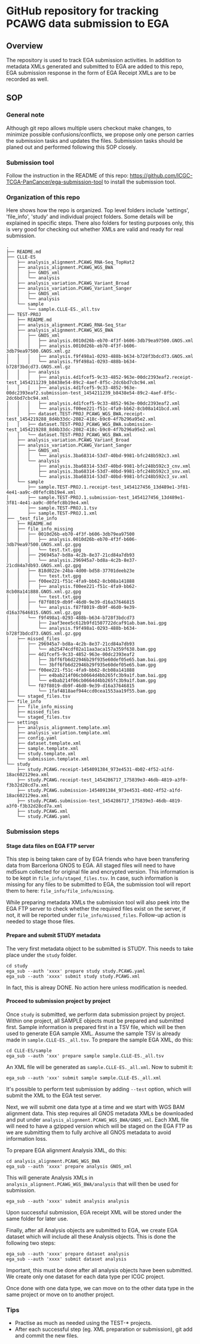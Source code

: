 # GitHub repository for tracking PCAWG data submission to EGA

## Overview
The repository is used to track EGA submission activities. In addition to metadata XMLs generated and submitted to EGA are added to this repo, EGA submission response in the form of EGA Receipt XMLs are to be recorded as well.

## SOP
### General note
Although git repo allows multiple users checkout make changes, to minimize possible confusions/conflicts, we propose only one person carries the submission tasks and updates the files. Submission tasks should be planed out and performed following this SOP closely.
### Submission tool
Follow the instruction in the README of this repo: https://github.com/ICGC-TCGA-PanCancer/ega-submission-tool to install the submission tool.
### Organization of this repo

Here shows how the repo is organized. Top level folders include 'settings', 'file_info', 'study' and individual project folders. Some details will be explained in specific steps. There also folders for testing purposes only, this is very good for checking out whether XMLs are valid and ready for real submission.
```
.
├── README.md
├── CLLE-ES
│   ├── analysis_alignment.PCAWG_RNA-Seq_TopHat2
│   ├── analysis_alignment.PCAWG_WGS_BWA
│   │   ├── GNOS_xml
│   │   └── analysis
│   ├── analysis_variation.PCAWG_Variant_Broad
│   ├── analysis_variation.PCAWG_Variant_Sanger
│   │   ├── GNOS_xml
│   │   └── analysis
│   └── sample
│       └── sample.CLLE-ES._all.tsv
├── TEST-PROJ
│   ├── README.md
│   ├── analysis_alignment.PCAWG_RNA-Seq_Star
│   ├── analysis_alignment.PCAWG_WGS_BWA
│   │   ├── GNOS_xml
│   │   │   ├── analysis.0010d26b-eb70-4f3f-b606-3db79ea97500.GNOS.xml
│   │   │   ├── analysis.0010d26b-eb70-4f3f-b606-3db79ea97500.GNOS.xml.gz
│   │   │   ├── analysis.f9f498a1-0293-488b-b634-b728f3bdcd73.GNOS.xml
│   │   │   └── analysis.f9f498a1-0293-488b-b634-b728f3bdcd73.GNOS.xml.gz
│   │   ├── analysis
│   │   │   ├── analysis.4d1fcef5-9c33-4852-963e-00dc2393eaf2.receipt-test_1454211239_b8438e54-89c2-4aef-8f5c-2dc6bd7cbc94.xml
│   │   │   ├── analysis.4d1fcef5-9c33-4852-963e-00dc2393eaf2.submission-test_1454211239_b8438e54-89c2-4aef-8f5c-2dc6bd7cbc94.xml
│   │   │   ├── analysis.4d1fcef5-9c33-4852-963e-00dc2393eaf2.xml
│   │   │   └── analysis.f00ee221-f51c-4fa9-bb62-8cb08a141bcd.xml
│   │   ├── dataset.TEST-PROJ_PCAWG_WGS_BWA.receipt-test_1454219288_8d4b33dc-2082-418c-b9c0-4f7b296a95e2.xml
│   │   ├── dataset.TEST-PROJ_PCAWG_WGS_BWA.submission-test_1454219288_8d4b33dc-2082-418c-b9c0-4f7b296a95e2.xml
│   │   └── dataset.TEST-PROJ_PCAWG_WGS_BWA.xml
│   ├── analysis_variation.PCAWG_Variant_Broad
│   ├── analysis_variation.PCAWG_Variant_Sanger
│   │   ├── GNOS_xml
│   │   │   └── analysis.3ba68314-53d7-40bd-9981-bfc248b592c3.xml
│   │   └── analysis
│   │       ├── analysis.3ba68314-53d7-40bd-9981-bfc248b592c3_cnv.xml
│   │       ├── analysis.3ba68314-53d7-40bd-9981-bfc248b592c3_snv.xml
│   │       └── analysis.3ba68314-53d7-40bd-9981-bfc248b592c3_sv.xml
│   └── sample
│       ├── sample.TEST-PROJ.1.receipt-test_1454127456_13d489e1-3f81-4e41-aa9c-d0fefc8b19e4.xml
│       ├── sample.TEST-PROJ.1.submission-test_1454127456_13d489e1-3f81-4e41-aa9c-d0fefc8b19e4.xml
│       ├── sample.TEST-PROJ.1.tsv
│       ├── sample.TEST-PROJ.1.xml
├── _test_file_info
│   ├── README.md
│   ├── file_info_missing
│   │   ├── 0010d26b-eb70-4f3f-b606-3db79ea97500
│   │   │   ├── analysis.0010d26b-eb70-4f3f-b606-3db79ea97500.GNOS.xml.gz.gpg
│   │   │   └── test.txt.gpg
│   │   ├── 296945a7-bd8a-4c2b-8e37-21cd84a7db93
│   │   │   └── analysis.296945a7-bd8a-4c2b-8e37-21cd84a7db93.GNOS.xml.gz.gpg
│   │   ├── 818d022e-24ba-4d00-bd58-37701deeb23e
│   │   │   └── test.txt.gpg
│   │   ├── f00ee221-f51c-4fa9-bb62-8cb08a141888
│   │   │   ├── analysis.f00ee221-f51c-4fa9-bb62-8cb08a141888.GNOS.xml.gz.gpg
│   │   │   └── test.txt.gpg
│   │   ├── f87f8019-db9f-46d0-9e39-d16a37646815
│   │   │   └── analysis.f87f8019-db9f-46d0-9e39-d16a37646815.GNOS.xml.gz.gpg
│   │   └── f9f498a1-0293-488b-b634-b728f3bdcd73
│   │       ├── 2aaf3eee5c612b9fd1507722dcaf91ab.bam.bai.gpg
│   │       └── analysis.f9f498a1-0293-488b-b634-b728f3bdcd73.GNOS.xml.gz.gpg
│   ├── missed_files
│   │   ├── 296945a7-bd8a-4c2b-8e37-21cd84a7db93
│   │   │   └── ab25474cdf02a11aa3aca157a359f638.bam.gpg
│   │   ├── 4d1fcef5-9c33-4852-963e-00dc2393eaf2
│   │   │   ├── 3bff6fb6d22946b29f935e60def05e65.bam.bai.gpg
│   │   │   └── 3bff6fb6d22946b29f935e60def05e65.bam.gpg
│   │   ├── f00ee221-f51c-4fa9-bb62-8cb08a141888
│   │   │   ├── e4bab214f06cb0664d4bb265fc3b9a1f.bam.bai.gpg
│   │   │   └── e4bab214f06cb0664d4bb265fc3b9a1f.bam.gpg
│   │   └── f87f8019-db9f-46d0-9e39-d16a37646815
│   │       └── 1faf4818aef944ccd0cea1553aa19f55.bam.gpg
│   └── staged_files.tsv
├── file_info
│   ├── file_info_missing
│   ├── missed_files
│   └── staged_files.tsv
├── settings
│   ├── analysis_alignment.template.xml
│   ├── analysis_variation.template.xml
│   ├── config.yaml
│   ├── dataset.template.xml
│   ├── sample.template.xml
│   ├── study.template.xml
│   └── submission.template.xml
└── study
    ├── study.PCAWG.receipt-1454091384_973e4531-4b02-4f52-a1fd-18ac602129ea.xml
    ├── study.PCAWG.receipt-test_1454286717_175839e3-46db-4819-a3f0-f3b32d28cd7a.xml
    ├── study.PCAWG.submission-1454091384_973e4531-4b02-4f52-a1fd-18ac602129ea.xml
    ├── study.PCAWG.submission-test_1454286717_175839e3-46db-4819-a3f0-f3b32d28cd7a.xml
    ├── study.PCAWG.xml
    └── study.PCAWG.yaml
```
### Submission steps
#### Stage data files on EGA FTP server
This step is being taken care of by EGA friends who have been transfering data from Barcerlona GNOS to EGA. All staged files will need to have md5sum collected for original file and encrypted version. This information is to be kept in `file_info/staged_files.tsv`. In case, such information is missing for any files to be submitted to EGA, the submission tool will report them to here: `file_info/file_info/missing`.

While preparing metadata XMLs the submission tool will also peek into the EGA FTP server to check whether the required files exist on the server, if not, it will be reported under `file_info/missed_files`. Follow-up action is needed to stage those files.

#### Prepare and submit STUDY metadata
The very first metadata object to be submitted is STUDY. This needs to take place under the `study` folder.

```
cd study
ega_sub --auth 'xxxx' prepare study study.PCAWG.yaml
ega_sub --auth 'xxxx' submit study study.PCAWG.xml
```

In fact, this is alreay DONE. No action here unless modification is needed.

#### Proceed to submission project by project
Once `study` is submitted, we perform data submission project by project. Within one project, all SAMPLE objects must be prepared and submitted first. Sample information is prepared first in a TSV file, which will be then used to generate EGA sample XML. Assume the sample TSV is already made in `sample.CLLE-ES._all.tsv`. To prepare the sample EGA XML, do this:

```
cd CLLE-ES/sample
ega_sub --auth 'xxx' prepare sample sample.CLLE-ES._all.tsv
```

An XML file will be generated as `sample.CLLE-ES._all.xml`. Now to submit it:
```
ega_sub --auth 'xxx' submit sample sample.CLLE-ES._all.xml
```

It's possible to perform test submission by adding `--test` option, which will submit the XML to the EGA test server.

Next, we will submit one data type at a time and we start with WGS BAM alignment data. This step requires all GNOS metadata XMLs be downloaded and put under `analysis_alignment.PCAWG_WGS_BWA/GNOS_xml`. Each XML file will need to have a gzipped version which will be staged on the EGA FTP as we are submitting them to fully archive all GNOS metadata to avoid information loss.

To prepare EGA alignment Analysis XML, do this:
```
cd analysis_alignment.PCAWG_WGS_BWA
ega_sub --auth 'xxxx' prepare analysis GNOS_xml
```
This will generate Analysis XMLs in `analysis_alignment.PCAWG_WGS_BWA/analysis` that will then be used for submission.
```
ega_sub --auth 'xxxx' submit analysis analysis
```
Upon successful submission, EGA receipt XML will be stored under the same folder for later use.

Finally, after all Analysis objects are submitted to EGA, we create EGA dataset which will include all these Analysis objects.
This is done the following two steps:
```
ega_sub --auth 'xxxx' prepare dataset analysis
ega_sub --auth 'xxxx' submit dataset analysis
```
Important, this must be done after all analysis objects have been submitted. We create only one dataset for each data type per ICGC project.

Once done with one data type, we can move on to the other data type in the same project or move on to another project.

### Tips
- Practise as much as needed using the TEST-* projects.
- After each successful step (eg. XML preparation or submission), git add and commit the new files.
